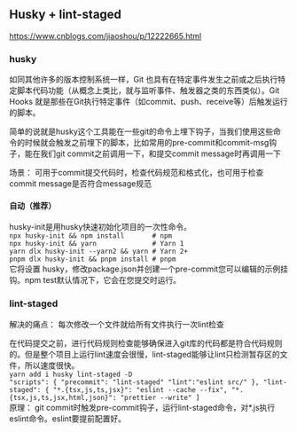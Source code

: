 ## Husky + lint-staged
https://www.cnblogs.com/jiaoshou/p/12222665.html
### husky
如同其他许多的版本控制系统一样，Git 也具有在特定事件发生之前或之后执行特定脚本代码功能（从概念上类比，就与监听事件、触发器之类的东西类似）。Git Hooks 就是那些在Git执行特定事件（如commit、push、receive等）后触发运行的脚本。  

简单的说就是husky这个工具能在一些git的命令上埋下钩子，当我们使用这些命令的时候就会触发之前埋下的脚本，比如常用的pre-commit和commit-msg钩子，能在我们git commit之前调用一下，和提交commit message时再调用一下  

场景： 可用于commit提交代码时，检查代码规范和格式化，也可用于检查commit message是否符合message规范  
#### 自动（推荐）  
husky-init是用husky快速初始化项目的一次性命令。  
``npx husky-init && npm install       # npm ``  
``npx husky-init && yarn              # Yarn 1 ``  
``yarn dlx husky-init --yarn2 && yarn # Yarn 2+``  
``pnpm dlx husky-init && pnpm install # pnpm ``  
它将设置 husky，修改package.json并创建一个pre-commit您可以编辑的示例挂钩。npm test默认情况下，它会在您提交时运行。



### lint-staged
解决的痛点： 每次修改一个文件就给所有文件执行一次lint检查  

在代码提交之前，进行代码规则检查能够确保进入git库的代码都是符合代码规则的。但是整个项目上运行lint速度会很慢，lint-staged能够让lint只检测暂存区的文件，所以速度很快。  
``yarn add i husky lint-staged -D
``  
``"scripts": {
"precommit": "lint-staged"
"lint":"eslint src/"
},
"lint-staged": {
"*.{tsx,js,ts,jsx}": "eslint --cache --fix",
"*.{tsx,js,ts,jsx,html,json}": "prettier --write"
]
``  
原理： git commit时触发pre-commit钩子，运行lint-staged命令，对*.js执行eslint命令。eslint要提前配置好。
